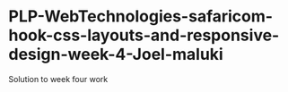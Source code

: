 # PLP-WebTechnologies-safaricom-hook-css-layouts-and-responsive-design-week-4-Joel-maluki
Solution to week four work
